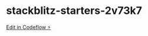 # stackblitz-starters-2v73k7

[Edit in Codeflow ⚡️](https://stackblitz.com/~/github.com/zuber57/stackblitz-starters-2v73k7)